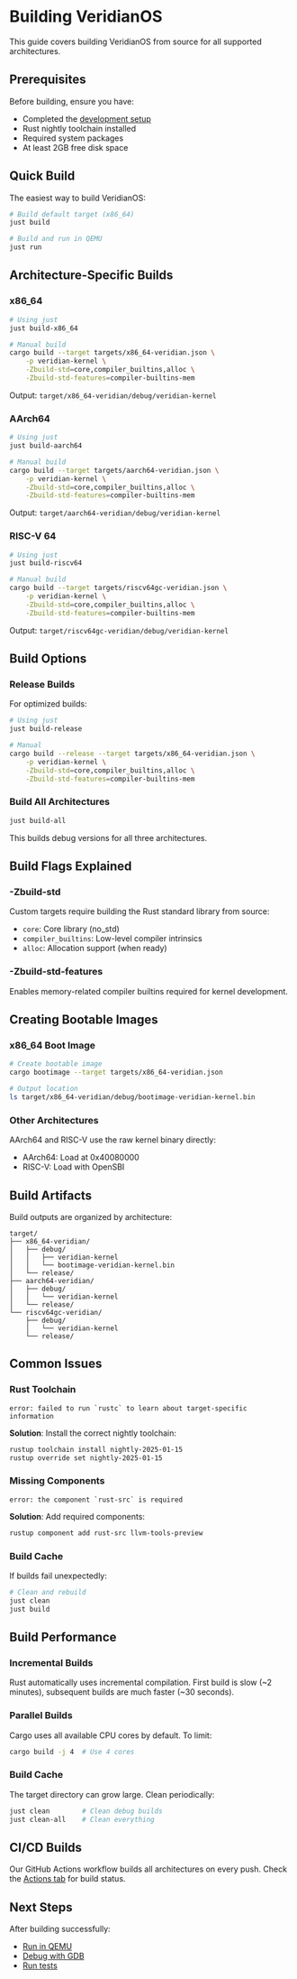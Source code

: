 # Building VeridianOS

This guide covers building VeridianOS from source for all supported architectures.

## Prerequisites

Before building, ensure you have:
- Completed the [development setup](./dev-setup.md)
- Rust nightly toolchain installed
- Required system packages
- At least 2GB free disk space

## Quick Build

The easiest way to build VeridianOS:

```bash
# Build default target (x86_64)
just build

# Build and run in QEMU
just run
```

## Architecture-Specific Builds

### x86_64

```bash
# Using just
just build-x86_64

# Manual build
cargo build --target targets/x86_64-veridian.json \
    -p veridian-kernel \
    -Zbuild-std=core,compiler_builtins,alloc \
    -Zbuild-std-features=compiler-builtins-mem
```

Output: `target/x86_64-veridian/debug/veridian-kernel`

### AArch64

```bash
# Using just
just build-aarch64

# Manual build
cargo build --target targets/aarch64-veridian.json \
    -p veridian-kernel \
    -Zbuild-std=core,compiler_builtins,alloc \
    -Zbuild-std-features=compiler-builtins-mem
```

Output: `target/aarch64-veridian/debug/veridian-kernel`

### RISC-V 64

```bash
# Using just
just build-riscv64

# Manual build
cargo build --target targets/riscv64gc-veridian.json \
    -p veridian-kernel \
    -Zbuild-std=core,compiler_builtins,alloc \
    -Zbuild-std-features=compiler-builtins-mem
```

Output: `target/riscv64gc-veridian/debug/veridian-kernel`

## Build Options

### Release Builds

For optimized builds:

```bash
# Using just
just build-release

# Manual
cargo build --release --target targets/x86_64-veridian.json \
    -p veridian-kernel \
    -Zbuild-std=core,compiler_builtins,alloc \
    -Zbuild-std-features=compiler-builtins-mem
```

### Build All Architectures

```bash
just build-all
```

This builds debug versions for all three architectures.

## Build Flags Explained

### -Zbuild-std

Custom targets require building the Rust standard library from source:
- `core`: Core library (no_std)
- `compiler_builtins`: Low-level compiler intrinsics
- `alloc`: Allocation support (when ready)

### -Zbuild-std-features

Enables memory-related compiler builtins required for kernel development.

## Creating Bootable Images

### x86_64 Boot Image

```bash
# Create bootable image
cargo bootimage --target targets/x86_64-veridian.json

# Output location
ls target/x86_64-veridian/debug/bootimage-veridian-kernel.bin
```

### Other Architectures

AArch64 and RISC-V use the raw kernel binary directly:
- AArch64: Load at 0x40080000
- RISC-V: Load with OpenSBI

## Build Artifacts

Build outputs are organized by architecture:

```
target/
├── x86_64-veridian/
│   ├── debug/
│   │   ├── veridian-kernel
│   │   └── bootimage-veridian-kernel.bin
│   └── release/
├── aarch64-veridian/
│   ├── debug/
│   │   └── veridian-kernel
│   └── release/
└── riscv64gc-veridian/
    ├── debug/
    │   └── veridian-kernel
    └── release/
```

## Common Issues

### Rust Toolchain

```
error: failed to run `rustc` to learn about target-specific information
```

**Solution**: Install the correct nightly toolchain:
```bash
rustup toolchain install nightly-2025-01-15
rustup override set nightly-2025-01-15
```

### Missing Components

```
error: the component `rust-src` is required
```

**Solution**: Add required components:
```bash
rustup component add rust-src llvm-tools-preview
```

### Build Cache

If builds fail unexpectedly:
```bash
# Clean and rebuild
just clean
just build
```

## Build Performance

### Incremental Builds

Rust automatically uses incremental compilation. First build is slow (~2 minutes), subsequent builds are much faster (~30 seconds).

### Parallel Builds

Cargo uses all available CPU cores by default. To limit:
```bash
cargo build -j 4  # Use 4 cores
```

### Build Cache

The target directory can grow large. Clean periodically:
```bash
just clean        # Clean debug builds
just clean-all    # Clean everything
```

## CI/CD Builds

Our GitHub Actions workflow builds all architectures on every push. Check the [Actions tab](https://github.com/doublegate/VeridianOS/actions) for build status.

## Next Steps

After building successfully:
- [Run in QEMU](./running.md)
- [Debug with GDB](../development/debugging.md)
- [Run tests](../development/testing.md)
